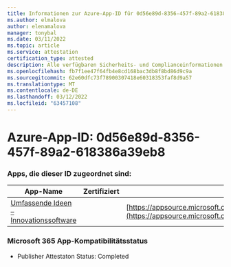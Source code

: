 ```yaml
---
title: Informationen zur Azure-App-ID für 0d56e89d-8356-457f-89a2-618386a39eb8
ms.author: elmalova
author: elenamalova
manager: tonybal
ms.date: 03/11/2022
ms.topic: article
ms.service: attestation
certification_type: attested
description: Alle verfügbaren Sicherheits- und Complianceinformationen für 0d56e89d-8356-457f-89a2-618386a39eb8.
ms.openlocfilehash: fb7f1ee47f64fb4e8cd168bac3db8f8bd86d9c9a
ms.sourcegitcommit: 62e60dfc73f78900307418e60318353faf8d9a57
ms.translationtype: MT
ms.contentlocale: de-DE
ms.lasthandoff: 03/12/2022
ms.locfileid: "63457108"
---
```

# <a name="azure-app-id-0d56e89d-8356-457f-89a2-618386a39eb8"></a>Azure-App-ID: 0d56e89d-8356-457f-89a2-618386a39eb8


### <a name="apps-associated-with-this-id"></a>Apps, die dieser ID zugeordnet sind:
| **App-Name** | **Zertifiziert** | **Ansicht in AppSource** |
|--------------|---------------|-----------------------|
| [Umfassende Ideen – Innovationssoftware](../forward/wideideaspoweredbyidea2innovaitonswedenab.innovation_cloud_application) |  | [https://appsource.microsoft.com/product/office/wideideaspoweredbyidea2innovaitonswedenab.innovation_cloud_application](https://appsource.microsoft.com/product/office/wideideaspoweredbyidea2innovaitonswedenab.innovation_cloud_application) |

### <a name="microsoft-365-app-compliance-status"></a>Microsoft 365 App-Kompatibilitätsstatus
- Publisher Attestaton Status: Completed
